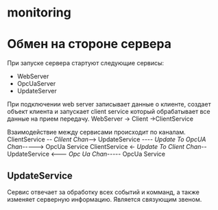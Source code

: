 # monitoring


# Обмен на стороне сервера
При запуске сервера стартуют следующие сервисы:
* WebServer
* OpcUaServer
* UpdateServer


При подключении web server записывает данные о клиенте, создает объект клиента и запускает client service который обрабатывает все данные на прием передачу.
WebServer -> Client ->ClientService

Взаимодействие между сервисами происходит по каналам.
ClientService -- *Clilent Chan*-->          UpdateService ---- *Update To OpcUA Chan*-----> OpcUa Service
ClientService <- *Update To Client Chan*--  UpdateService       <--- *Opc Ua Chan*-----     OpcUa Service 

## UpdateService
Сервис отвечает за обработку всех событий и комманд, а также изменяет серверную информацию. Является связующим звеном.